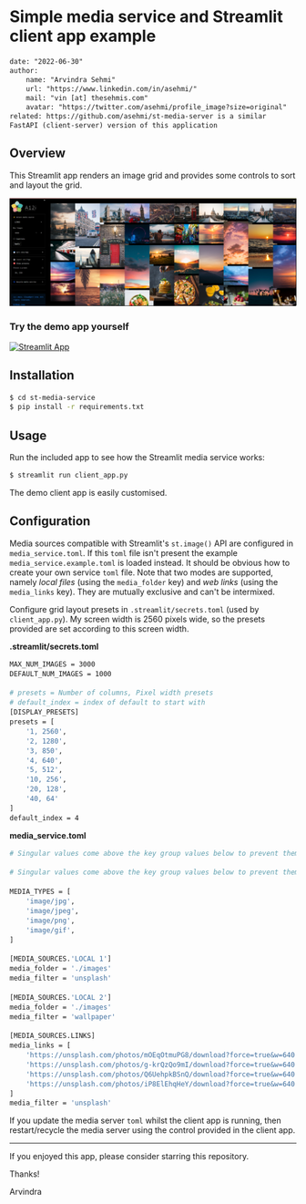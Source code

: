 # Simple media service and Streamlit client app example

    date: "2022-06-30"
    author:
        name: "Arvindra Sehmi"
        url: "https://www.linkedin.com/in/asehmi/"
        mail: "vin [at] thesehmis.com"
        avatar: "https://twitter.com/asehmi/profile_image?size=original"
    related: https://github.com/asehmi/st-media-server is a similar FastAPI (client-server) version of this application

## Overview

This Streamlit app renders an image grid and provides some controls to sort and layout the grid.

![Screenshot](./images/st-media-service-screenshot.png)

### Try the demo app yourself

[![Streamlit App](https://static.streamlit.io/badges/streamlit_badge_black_white.svg)](https://asehmi-st-media-service-client-app-01b2hx.streamlitapp.com/)

## Installation

```bash
$ cd st-media-service
$ pip install -r requirements.txt
```

## Usage

Run the included app to see how the Streamlit media service works:

```bash
$ streamlit run client_app.py
```

The demo client app is easily customised.

## Configuration

Media sources compatible with Streamlit's `st.image()` API are configured in `media_service.toml`. If this `toml` file isn't present the example `media_service.example.toml` is loaded instead. It should be obvious how to create your own service `toml` file. Note that two modes are supported, namely _local files_ (using the `media_folder` key) and _web links_ (using the `media_links` key). They are mutually exclusive and can't be intermixed.

Configure grid layout presets in `.streamlit/secrets.toml` (used by `client_app.py`). My screen width is 2560 pixels wide, so the presets provided are set according to this screen width.

**.streamlit/secrets.toml**

```bash
MAX_NUM_IMAGES = 3000
DEFAULT_NUM_IMAGES = 1000

# presets = Number of columns, Pixel width presets
# default_index = index of default to start with
[DISPLAY_PRESETS]
presets = [
    '1, 2560',
    '2, 1280',
    '3, 850',
    '4, 640',
    '5, 512',
    '10, 256',
    '20, 128',
    '40, 64'
]
default_index = 4
```

**media_service.toml**

```bash
# Singular values come above the key group values below to prevent them combining

# Singular values come above the key group values below to prevent them combining

MEDIA_TYPES = [
    'image/jpg',
    'image/jpeg',
    'image/png',
    'image/gif',
]

[MEDIA_SOURCES.'LOCAL 1']
media_folder = './images'
media_filter = 'unsplash'

[MEDIA_SOURCES.'LOCAL 2']
media_folder = './images'
media_filter = 'wallpaper'

[MEDIA_SOURCES.LINKS]
media_links = [
    'https://unsplash.com/photos/mOEqOtmuPG8/download?force=true&w=640',
    'https://unsplash.com/photos/g-krQzQo9mI/download?force=true&w=640',
    'https://unsplash.com/photos/Q6UehpkBSnQ/download?force=true&w=640',
    'https://unsplash.com/photos/iP8ElEhqHeY/download?force=true&w=640',
]
media_filter = 'unsplash'
```

If you update the media server `toml` whilst the client app is running, then restart/recycle the media server using the control provided in the client app.

---

If you enjoyed this app, please consider starring this repository.

Thanks!

Arvindra